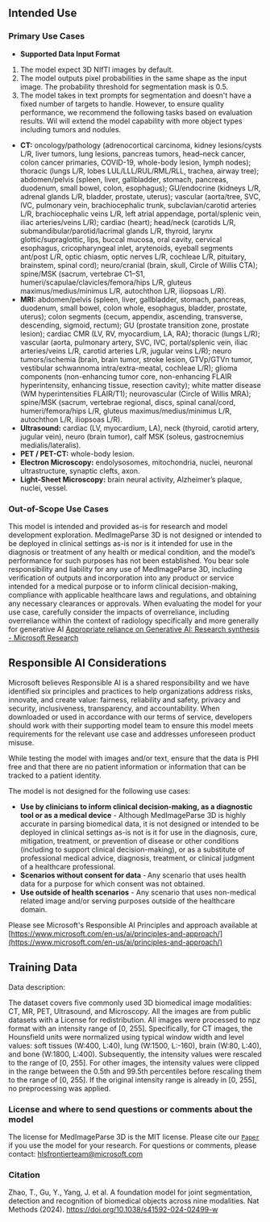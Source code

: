 <!-- DO NOT CHANGE MARKDOWN HEADERS. IF CHANGED, MODEL CARD MAY BE REJECTED BY A REVIEWER -->

<!-- `note.md` is highly recommended, but not required. It captures information about how your model is created. We highly recommend including this section to provide transparency for the customers. -->

## Intended Use

### Primary Use Cases

* **Supported Data Input Format**

1. The model expect 3D NIfTI images by default.
2. The model outputs pixel probabilities in the same shape as the input image. The probability threshold for segmentation mask is 0.5.
3. The model takes in text prompts for segmentation and doesn't have a fixed number of targets to handle. However, to ensure quality performance, we recommend the following tasks based on evaluation results. Wil will extend the model capability with more object types including tumors and nodules.

* **CT:** oncology/pathology (adrenocortical carcinoma, kidney lesions/cysts L/R, liver tumors, lung lesions, pancreas tumors, head–neck cancer, colon cancer primaries, COVID-19, whole-body lesion, lymph nodes); thoracic (lungs L/R, lobes LUL/LLL/RUL/RML/RLL, trachea, airway tree); abdomen/pelvis (spleen, liver, gallbladder, stomach, pancreas, duodenum, small bowel, colon, esophagus); GU/endocrine (kidneys L/R, adrenal glands L/R, bladder, prostate, uterus); vascular (aorta/tree, SVC, IVC, pulmonary vein, brachiocephalic trunk, subclavian/carotid arteries L/R, brachiocephalic veins L/R, left atrial appendage, portal/splenic vein, iliac arteries/veins L/R); cardiac (heart); head/neck (carotids L/R, submandibular/parotid/lacrimal glands L/R, thyroid, larynx glottic/supraglottic, lips, buccal mucosa, oral cavity, cervical esophagus, cricopharyngeal inlet, arytenoids, eyeball segments ant/post L/R, optic chiasm, optic nerves L/R, cochleae L/R, pituitary, brainstem, spinal cord); neuro/cranial (brain, skull, Circle of Willis CTA); spine/MSK (sacrum, vertebrae C1–S1, humeri/scapulae/clavicles/femora/hips L/R, gluteus maximus/medius/minimus L/R, autochthon L/R, iliopsoas L/R).
* **MRI:** abdomen/pelvis (spleen, liver, gallbladder, stomach, pancreas, duodenum, small bowel, colon whole, esophagus, bladder, prostate, uterus); colon segments (cecum, appendix, ascending, transverse, descending, sigmoid, rectum); GU (prostate transition zone, prostate lesion); cardiac CMR (LV, RV, myocardium, LA, RA); thoracic (lungs L/R); vascular (aorta, pulmonary artery, SVC, IVC, portal/splenic vein, iliac arteries/veins L/R, carotid arteries L/R, jugular veins L/R); neuro tumors/ischemia (brain, brain tumor, stroke lesion, GTVp/GTVn tumor, vestibular schwannoma intra/extra-meatal, cochleae L/R); glioma components (non-enhancing tumor core, non-enhancing FLAIR hyperintensity, enhancing tissue, resection cavity); white matter disease (WM hyperintensities FLAIR/T1); neurovascular (Circle of Willis MRA); spine/MSK (sacrum, vertebrae regional, discs, spinal canal/cord, humeri/femora/hips L/R, gluteus maximus/medius/minimus L/R, autochthon L/R, iliopsoas L/R).
* **Ultrasound:** cardiac (LV, myocardium, LA), neck (thyroid, carotid artery, jugular vein), neuro (brain tumor), calf MSK (soleus, gastrocnemius medialis/lateralis).
* **PET / PET-CT:** whole-body lesion.
* **Electron Microscopy:** endolysosomes, mitochondria, nuclei, neuronal ultrastructure, synaptic clefts, axon.
* **Light-Sheet Microscopy:** brain neural activity, Alzheimer’s plaque, nuclei, vessel.

### Out-of-Scope Use Cases

This model is intended and provided as-is for research and model development exploration. MedImageParse 3D is not designed or intended to be deployed in clinical settings as-is nor is it intended for use in the diagnosis or treatment of any health or medical condition, and the model’s performance for such purposes has not been established.
You bear sole responsibility and liability for any use of MedImageParse 3D, including verification of outputs and incorporation into any product or service intended for a medical purpose or to inform clinical decision-making, compliance with applicable healthcare laws and regulations, and obtaining any necessary clearances or approvals. When evaluating the model for your use case, carefully consider the impacts of overreliance, including overreliance within the context of radiology specifically and more generally for generative AI [Appropriate reliance on Generative AI: Research synthesis - Microsoft Research]([https://www.microsoft.com/en-us/research/publication/appropriate-reliance-on-generative-ai-research-synthesis/])

## Responsible AI Considerations

Microsoft believes Responsible AI is a shared responsibility and we have identified six principles and practices to help organizations address risks, innovate, and create value: fairness, reliability and safety, privacy and security, inclusiveness, transparency, and accountability. When downloaded or used in accordance with our terms of service, developers should work with their supporting model team to ensure this model meets requirements for the relevant use case and addresses unforeseen product misuse. 

While testing the model with images and/or text, ensure that the data is PHI free and that there are no patient information or information that can be tracked to a patient identity.

The model is not designed for the following use cases:

* **Use by clinicians to inform clinical decision-making, as a diagnostic tool or as a medical device** - Although MedImageParse 3D is highly accurate in parsing biomedical data, it is not designed or intended to be deployed in clinical settings as-is not is it for use in the diagnosis, cure, mitigation, treatment, or prevention of disease or other conditions (including to support clinical decision-making), or as a substitute of professional medical advice, diagnosis, treatment, or clinical judgment of a healthcare professional. 
* **Scenarios without consent for data** - Any scenario that uses health data for a purpose for which consent was not obtained.  
* **Use outside of health scenarios** - Any scenario that uses non-medical related image and/or serving purposes outside of the healthcare domain. 

Please see Microsoft's Responsible AI Principles and approach available at [https://www.microsoft.com/en-us/ai/principles-and-approach/](https://www.microsoft.com/en-us/ai/principles-and-approach/)

## Training Data

Data description:

The dataset covers five commonly used 3D biomedical image modalities: CT, MR, PET, Ultrasound, and Microscopy. All the images are from public datasets with a License for redistribution. All images were processed to npz format with an intensity range of [0, 255]. Specifically, for CT images, the Hounsfield units were normalized using typical window width and level values: soft tissues (W:400, L:40), lung (W:1500, L:-160), brain (W:80, L:40), and bone (W:1800, L:400). Subsequently, the intensity values were rescaled to the range of [0, 255]. For other images, the intensity values were clipped in the range between the 0.5th and 99.5th percentiles before rescaling them to the range of [0, 255]. If the original intensity range is already in [0, 255], no preprocessing was applied.

### License and where to send questions or comments about the model

The license for MedImageParse 3D is the MIT license. Please cite our [`Paper`](https://aka.ms/biomedparse-paper) if you use the model for your research.
For questions or comments, please contact: hlsfrontierteam@microsoft.com

### Citation

Zhao, T., Gu, Y., Yang, J. et al. A foundation model for joint segmentation, detection and recognition of biomedical objects across nine modalities. Nat Methods (2024). https://doi.org/10.1038/s41592-024-02499-w
